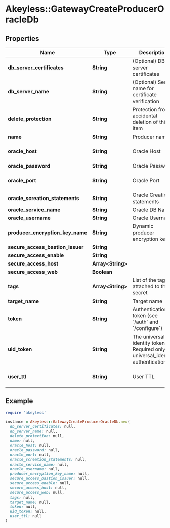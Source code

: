 # Akeyless::GatewayCreateProducerOracleDb

## Properties

| Name | Type | Description | Notes |
| ---- | ---- | ----------- | ----- |
| **db_server_certificates** | **String** | (Optional) DB server certificates | [optional] |
| **db_server_name** | **String** | (Optional) Server name for certificate verification | [optional] |
| **delete_protection** | **String** | Protection from accidental deletion of this item | [optional] |
| **name** | **String** | Producer name |  |
| **oracle_host** | **String** | Oracle Host | [optional][default to &#39;127.0.0.1&#39;] |
| **oracle_password** | **String** | Oracle Password | [optional] |
| **oracle_port** | **String** | Oracle Port | [optional][default to &#39;1521&#39;] |
| **oracle_screation_statements** | **String** | Oracle Creation statements | [optional] |
| **oracle_service_name** | **String** | Oracle DB Name | [optional] |
| **oracle_username** | **String** | Oracle Username | [optional] |
| **producer_encryption_key_name** | **String** | Dynamic producer encryption key | [optional] |
| **secure_access_bastion_issuer** | **String** |  | [optional] |
| **secure_access_enable** | **String** |  | [optional] |
| **secure_access_host** | **Array&lt;String&gt;** |  | [optional] |
| **secure_access_web** | **Boolean** |  | [optional] |
| **tags** | **Array&lt;String&gt;** | List of the tags attached to this secret | [optional] |
| **target_name** | **String** | Target name | [optional] |
| **token** | **String** | Authentication token (see &#x60;/auth&#x60; and &#x60;/configure&#x60;) | [optional] |
| **uid_token** | **String** | The universal identity token, Required only for universal_identity authentication | [optional] |
| **user_ttl** | **String** | User TTL | [optional][default to &#39;60m&#39;] |

## Example

```ruby
require 'akeyless'

instance = Akeyless::GatewayCreateProducerOracleDb.new(
  db_server_certificates: null,
  db_server_name: null,
  delete_protection: null,
  name: null,
  oracle_host: null,
  oracle_password: null,
  oracle_port: null,
  oracle_screation_statements: null,
  oracle_service_name: null,
  oracle_username: null,
  producer_encryption_key_name: null,
  secure_access_bastion_issuer: null,
  secure_access_enable: null,
  secure_access_host: null,
  secure_access_web: null,
  tags: null,
  target_name: null,
  token: null,
  uid_token: null,
  user_ttl: null
)
```


